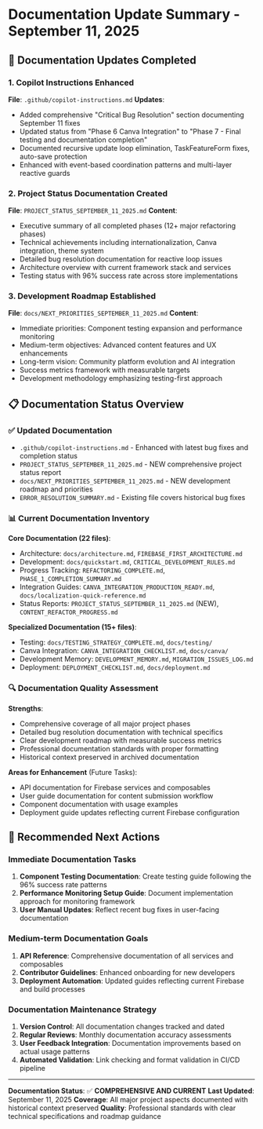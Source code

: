 # Documentation Update Summary - September 11, 2025

## 🎯 Documentation Updates Completed

### 1. Copilot Instructions Enhanced
**File**: `.github/copilot-instructions.md`
**Updates**:
- Added comprehensive "Critical Bug Resolution" section documenting September 11 fixes
- Updated status from "Phase 6 Canva Integration" to "Phase 7 - Final testing and documentation completion"
- Documented recursive update loop elimination, TaskFeatureForm fixes, auto-save protection
- Enhanced with event-based coordination patterns and multi-layer reactive guards

### 2. Project Status Documentation Created
**File**: `PROJECT_STATUS_SEPTEMBER_11_2025.md`
**Content**:
- Executive summary of all completed phases (12+ major refactoring phases)
- Technical achievements including internationalization, Canva integration, theme system
- Detailed bug resolution documentation for reactive loop issues
- Architecture overview with current framework stack and services
- Testing status with 96% success rate across store implementations

### 3. Development Roadmap Established
**File**: `docs/NEXT_PRIORITIES_SEPTEMBER_11_2025.md`
**Content**:
- Immediate priorities: Component testing expansion and performance monitoring
- Medium-term objectives: Advanced content features and UX enhancements
- Long-term vision: Community platform evolution and AI integration
- Success metrics framework with measurable targets
- Development methodology emphasizing testing-first approach

## 📋 Documentation Status Overview

### ✅ Updated Documentation
- `.github/copilot-instructions.md` - Enhanced with latest bug fixes and completion status
- `PROJECT_STATUS_SEPTEMBER_11_2025.md` - NEW comprehensive project status report
- `docs/NEXT_PRIORITIES_SEPTEMBER_11_2025.md` - NEW development roadmap and priorities
- `ERROR_RESOLUTION_SUMMARY.md` - Existing file covers historical bug fixes

### 📊 Current Documentation Inventory
**Core Documentation (22 files)**:
- Architecture: `docs/architecture.md`, `FIREBASE_FIRST_ARCHITECTURE.md`
- Development: `docs/quickstart.md`, `CRITICAL_DEVELOPMENT_RULES.md`
- Progress Tracking: `REFACTORING_COMPLETE.md`, `PHASE_1_COMPLETION_SUMMARY.md`
- Integration Guides: `CANVA_INTEGRATION_PRODUCTION_READY.md`, `docs/localization-quick-reference.md`
- Status Reports: `PROJECT_STATUS_SEPTEMBER_11_2025.md` (NEW), `CONTENT_REFACTOR_PROGRESS.md`

**Specialized Documentation (15+ files)**:
- Testing: `docs/TESTING_STRATEGY_COMPLETE.md`, `docs/testing/`
- Canva Integration: `CANVA_INTEGRATION_CHECKLIST.md`, `docs/canva/`
- Development Memory: `DEVELOPMENT_MEMORY.md`, `MIGRATION_ISSUES_LOG.md`
- Deployment: `DEPLOYMENT_CHECKLIST.md`, `docs/deployment.md`

### 🔍 Documentation Quality Assessment

**Strengths**:
- Comprehensive coverage of all major project phases
- Detailed bug resolution documentation with technical specifics
- Clear development roadmap with measurable success metrics
- Professional documentation standards with proper formatting
- Historical context preserved in archived documentation

**Areas for Enhancement** (Future Tasks):
- API documentation for Firebase services and composables
- User guide documentation for content submission workflow
- Component documentation with usage examples
- Deployment guide updates reflecting current Firebase configuration

## 🎯 Recommended Next Actions

### Immediate Documentation Tasks
1. **Component Testing Documentation**: Create testing guide following the 96% success rate patterns
2. **Performance Monitoring Setup Guide**: Document implementation approach for monitoring framework
3. **User Manual Updates**: Reflect recent bug fixes in user-facing documentation

### Medium-term Documentation Goals
1. **API Reference**: Comprehensive documentation of all services and composables
2. **Contributor Guidelines**: Enhanced onboarding for new developers
3. **Deployment Automation**: Updated guides reflecting current Firebase and build processes

### Documentation Maintenance Strategy
1. **Version Control**: All documentation changes tracked and dated
2. **Regular Reviews**: Monthly documentation accuracy assessments
3. **User Feedback Integration**: Documentation improvements based on actual usage patterns
4. **Automated Validation**: Link checking and format validation in CI/CD pipeline

---

**Documentation Status**: ✅ **COMPREHENSIVE AND CURRENT**
**Last Updated**: September 11, 2025
**Coverage**: All major project aspects documented with historical context preserved
**Quality**: Professional standards with clear technical specifications and roadmap guidance
